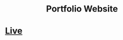# <h1 align="center">Portfolio Website</h1>
# <a align="center" href="https://sivanaikk.github.io">Live</a>